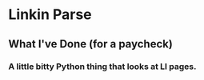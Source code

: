 # Linkin Parse
## What I've Done (for a paycheck)
### A little bitty Python thing that looks at LI pages.
